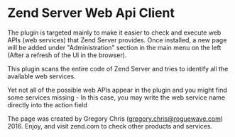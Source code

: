 Zend Server Web Api Client
==========

The plugin is targeted mainly to make it easier to check and execute web APIs (web services) that Zend Server provides. 
Once installed, a new page will be added under "Administration" section in the main menu on the left (After a refresh of the UI in the browser).

This plugin scans the entire code of Zend Server and tries to identify all the available web services. 

Yet not all of the possible web APIs appear in the plugin and you might find some services missing - In this case, you may write the web service name directly into the action field

The page was created by Gregory Chris (gregory.chris@roguewave.com) 2016. Enjoy, and visit zend.com to check other products and services.

